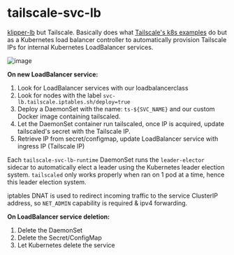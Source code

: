 # tailscale-svc-lb

[klipper-lb](https://github.com/k3s-io/klipper-lb) but Tailscale.
Basically does what [Tailscale's k8s examples](https://github.com/tailscale/tailscale/tree/main/docs/k8s) do but as a Kubernetes load balancer controller to automatically provision Tailscale IPs for internal Kubernetes LoadBalancer services.

![image](https://user-images.githubusercontent.com/28601081/172466476-3aaf13b4-d5c4-4783-b7ff-43adb6838d69.png)


**On new LoadBalancer service:**
1. Look for LoadBalancer services with our loadbalancerclass
2. Look for nodes with the label `svc-lb.tailscale.iptables.sh/deploy=true`
3. Deploy a DaemonSet with the name: `ts-${SVC_NAME}` and our custom Docker image containing tailscaled.
4. Let the DaemonSet container run tailscaled, once IP is acquired, update tailscaled's secret with the Tailscale IP.
5. Retrieve IP from secret/configmap, update LoadBalancer service with ingress IP (Tailscale IP)


Each `tailscale-svc-lb-runtime` DaemonSet runs the `leader-elector` sidecar to automatically elect a leader using the Kubernetes leader election system.  `tailscaled` only works properly when ran on 1 pod at a time, hence this leader election system.

iptables DNAT is used to redirect incoming traffic to the service ClusterIP address, so `NET_ADMIN` capability is required & ipv4 forwarding.

**On LoadBalancer service deletion:**
1. Delete the DaemonSet
2. Delete the Secret/ConfigMap
3. Let Kubernetes delete the service

